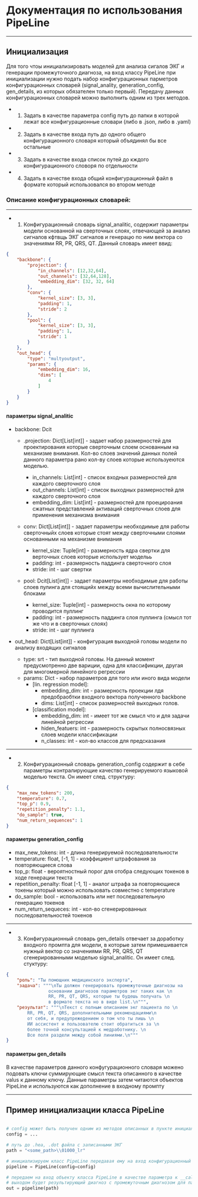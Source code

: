 # Документация по использования PipeLine
---

## Инициализация

Для того чтоы инициализировать моделей для анализа сигалов ЭКГ и генерации промежуточного диагноза, на вход классу PipeLine при инициализации нужно подать набор конфигурационных парметров конфигурационных словарей (signal_anality, generation_config, gen_details, из которых обязателен только первый). Передачу данных конфигурационных словарей можно выполнить одним из трех методов. 

- 1) Задать в качестве параметра config путь до папки в которой лежат все конфигурационные словари (либо в .json, либо в .yaml) 
- 2) Задать в качестве входа путь до одного общего конфигурационного словаря который объядинял бы все остальные
- 3) Задать в качестве входа список путей до кждого конфигурационного словоря по отдельности
- 4) Задать в качестве входа общий конфигурационный файл в формате который использовался во втором методе


### Описание конфигурационных словарей:
---
- 1) Конфигурационный словарь signal_analitic, содержит параметры модели основанной на сверточных слоях, отвечающей за анализ сигналов кфтвщь ЭКГ сигналов и генерацю по ним вектора со значениями RR, PR, QRS, QT. Данный словарь имеет ввид:
```json
{
    "backbone": {
        "projection": {
            "in_channels": [12,32,64],
            "out_channels": [32,64,128],
            "embedding_dim": [32, 32, 64]
        },
        "conv": {
            "kernel_size": [3, 3],
            "padding": 1,
            "stride": 2
        },
        "pool": {
            "kernel_size": [3, 3],
            "padding": 1,
            "stride": 1
        }
    },
    "out_head": {
        "type": "multyoutput",
        "params": {
            "embedding_dim": 16,
            "dims": [
                4
            ]
        }
    }
}
```

#### параметры signal_analitic
- backbone: Dcit
    - .projection: Dict[List[int]] - задает набор размерностей для проектирования которые сверточным слоем основанным на механизме внимания. Кол-во слоев значений данных полей данного параметра рано кол-ву слоев которые используеются моделью.

        - in_channels: List[int] - список входных размерностей для каждого сверточного слоя 
        - out_channels: List[int] - список выходных размерностей для каждого сверточного слоя
        - embedding_dim: List[int] - размерностей для проецироания сжатных представлений активаций сверточных слоев для применения механизма внимания

    - conv: Dict[List[int]] - задает параметры необходимые для работы сверточныйх слоев которые стоят между сверточными слоями основанными на механизме внимания
        - kernel_size: Tuple[int] - размерность ядра свертки для верточных слоев которые использует модельь
        - padding: int - размерность паддинга сверточного слоя
        - stride: int - шаг свертки

    - pool: Dcit[List[int]] - задает параметры необходимые для работы слоев пулинга для стоящийх между всеми вычислительными блоками
        - kernel_size: Tuple[int] - размерность окна по которому проводится пуллинг
        - padding: int - размерность паддинга слоя пуллинга (смысл тот же что и в сверточных слоях)
        - stride: int - шаг пуллинга
    
- out_head: Dict[List[int]] - конфигурация выходной головы модели по анализу входящих сигналов
    - type: srt - тип выходной головы. На данный момент предусмотренно две вариции, одна для классификции, другая для многомерной линейного регрессии
    - params: Dict - набор параметров для того или иного вида модели 
        - [lin. regression model]:
            - embedding_dim: int - размерность проекции лдя предобраобтки входного вектора полученного backbone
            - dims: List[int] - список размерностей выходных голов.
        - [classification model]: 
            - embedding_dim: int - имеет тот же смысл что и для задачи линейной регрессии
            - hiden_featuers: int - размерность скрытых полносвязных слоев модели классификации
            - n_classes: int - кол-во классов для предсказания 

---

- 2) Конфигурационный словарь generation_config содержит в себе параметры контралирующие качество генерируемого языковой моделью текста. Он имеет след. структуру:

```json
{
    "max_new_tokens": 200,
    "temperature": 0.7,
    "top_p": 0.9,
    "repetition_penalty": 1.1,
    "do_sample": true,
    "num_return_sequences": 1
}
```

#### параметры generation_config

- max_new_tokens: int - длина генерируемой последовательности
- temperature: float, [-1, 1] - коэффициент штрафования за повторяющиеся слова
- top_p: float - вероятностный порог для отобра следующих токенов в ходе генерации текста
- repetition_penalty: float [-1, 1] - аналог штрафа за повторяющиеся токены который можно использовать совместно с temperature
- do_sample: bool - использовать или нет последовательную генерацию токенов
- num_return_sequeces: int - кол-во сгенерированных последовательностей токенов

---

- 3) Конфигурационный словарь gen_details отвечает за доработку входного промпта для модели, в которые затем примешивается нужный вектор со значениями RR, PR, QRS, QT сгенерированными моделью signal_analitic. Он имеет след. стуктуру:

```json
{
    "роль": "Ты помощник медицинского эксперта",
    "задача": """\nТы должен генерировать промежуточные диагнозы на                
                основании диагнозов параметров экг таких как \n                
                RR, PR, QT, QRS, которые ты будешь получать \n                
                в формате текста но в виде list.\n""",
    "результат": """\nТекст с полным описанием экг пациента по \n                
        RR, PR, QT, QRS, дополнительными рекомендациями\n                
        от себя, и предупрежедением о том что ты лишь \n                
        ИИ ассистент и пользователю стоит обратиться за \n                
        более точной консультацией к медработнику. \n                
        Все поля раздели между собой линиями.\n"""
}
```
#### параметры gen_details
В качестве параметров данного конфугурационного словаря можено подовать ключи суммирующие смысл текста описанного в качестве valus к данному ключу. Данные параметры затем читаются объектов PipeLine и используются как дополнение в входному промпту

---

## Пример инициализации класса PipeLine

```python

# config может быть получен одним из методов описанных в пункте инициализации.
config = ...

# путь до .hea, .dot файла с записанными ЭКГ 
path = "<some_path>\\01000_lr"

# инициализируем класс PipeLine передавая ему на вход конфигурационный словарь
pipeline = PipeLine(config=config)

# передаем на вход объекту класса PipeLine в качестве параметра к __call__() методу путь до переменную path
# выходом будет результирующий диагноз с промежуточным диагнозом для пациента по его входной кардиограмме.
out = pipeline(path)
```
